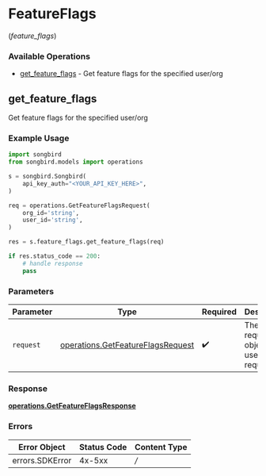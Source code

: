 # FeatureFlags
(*feature_flags*)

### Available Operations

* [get_feature_flags](#get_feature_flags) - Get feature flags for the specified user/org

## get_feature_flags

Get feature flags for the specified user/org

### Example Usage

```python
import songbird
from songbird.models import operations

s = songbird.Songbird(
    api_key_auth="<YOUR_API_KEY_HERE>",
)

req = operations.GetFeatureFlagsRequest(
    org_id='string',
    user_id='string',
)

res = s.feature_flags.get_feature_flags(req)

if res.status_code == 200:
    # handle response
    pass
```

### Parameters

| Parameter                                                                              | Type                                                                                   | Required                                                                               | Description                                                                            |
| -------------------------------------------------------------------------------------- | -------------------------------------------------------------------------------------- | -------------------------------------------------------------------------------------- | -------------------------------------------------------------------------------------- |
| `request`                                                                              | [operations.GetFeatureFlagsRequest](../../models/operations/getfeatureflagsrequest.md) | :heavy_check_mark:                                                                     | The request object to use for the request.                                             |


### Response

**[operations.GetFeatureFlagsResponse](../../models/operations/getfeatureflagsresponse.md)**
### Errors

| Error Object    | Status Code     | Content Type    |
| --------------- | --------------- | --------------- |
| errors.SDKError | 4x-5xx          | */*             |
